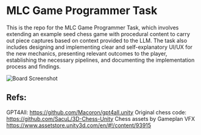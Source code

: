 # MLC Game Programmer Task

This is the repo for the MLC Game Programmer Task, which involves extending an example seed chess game with procedural content to carry out piece captures based on context provided to the LLM. The task also includes designing and implementing clear and self-explanatory UI/UX for the new mechanics, presenting relevant outcomes to the player, establishing the necessary pipelines, and documenting the implementation process and findings.

![Board Screenshot](board.png)

## Refs:

GPT4All: https://github.com/Macoron/gpt4all.unity
Original chess code: https://github.com/SacuL/3D-Chess-Unity
Chess assets by Gameplan VFX https://www.assetstore.unity3d.com/en/#!/content/93915
